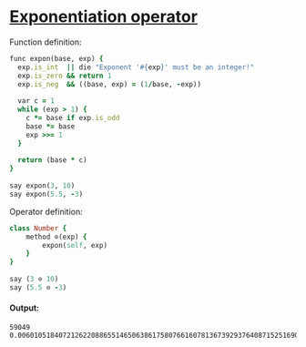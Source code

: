 [1]: http://rosettacode.org/wiki/Exponentiation_operator

# [Exponentiation operator][1]

Function definition:

```ruby
func expon(base, exp) {
  exp.is_int  || die "Exponent '#{exp}' must be an integer!"
  exp.is_zero && return 1
  exp.is_neg  && ((base, exp) = (1/base, -exp))
 
  var c = 1
  while (exp > 1) {
    c *= base if exp.is_odd
    base *= base
    exp >>= 1
  }
 
  return (base * c)
}
 
say expon(3, 10)
say expon(5.5, -3)
```


Operator definition:

```ruby
class Number {
    method ⊙(exp) {
        expon(self, exp)
    }
}
 
say (3 ⊙ 10)
say (5.5 ⊙ -3)
```

#### Output:
```
59049
0.006010518407212622088655146506386175807661607813673929376408715251690458302028550142749812171299774605559729526671675432
```